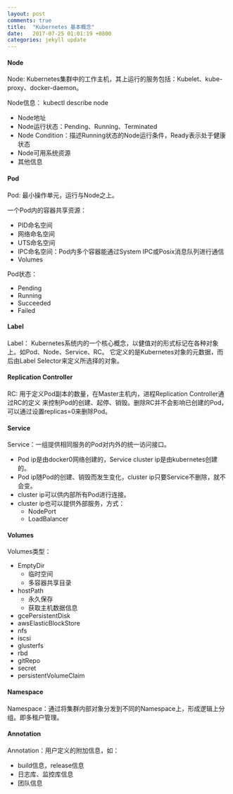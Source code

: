 ```yaml
---
layout: post
comments: true
title:  "Kubernetes 基本概念"
date:   2017-07-25 01:01:19 +0800
categories: jekyll update
---
```


#### Node

Node: Kubernetes集群中的工作主机，其上运行的服务包括：Kubelet、kube-proxy、docker-daemon。

Node信息： kubectl describe node <node-name>
* Node地址
* Node运行状态：Pending、Running、Terminated
* Node Condition：描述Running状态的Node运行条件，Ready表示处于健康状态
* Node可用系统资源
* 其他信息

#### Pod

Pod: 最小操作单元，运行与Node之上。

一个Pod内的容器共享资源：
* PID命名空间
* 网络命名空间
* UTS命名空间
* IPC命名空间：Pod内多个容器能通过System IPC或Posix消息队列进行通信
* Volumes

Pod状态：
* Pending
* Running
* Succeeded
* Failed

#### Label

Label： Kubernetes系统内的一个核心概念，以健值对的形式标记在各种对象上。如Pod、Node、Service、RC。
它定义的是Kubernetes对象的元数据，而后由Label Selector来定义所选择的对象。

#### Replication Controller

RC: 用于定义Pod副本的数量，在Master主机内，进程Replication Controller通过RC的定义
来控制Pod的创建、起停、销毁。删除RC并不会影响已创建的Pod，可以通过设置replicas=0来删除Pod。

#### Service

Service：一组提供相同服务的Pod对内外的统一访问接口。
* Pod ip是由docker0网络创建的，Service cluster ip是由kubernetes创建的。
* Pod ip随Pod的创建、销毁而发生变化，cluster ip只要Service不删除，就不会变。
* cluster ip可以供内部所有Pod进行连接。
* cluster ip也可以提供外部服务，方式：
  * NodePort
  * LoadBalancer

#### Volumes

Volumes类型：
* EmptyDir
  * 临时空间
  * 多容器共享目录
* hostPath
  * 永久保存
  * 获取主机数据信息
* gcePersistentDisk
* awsElasticBlockStore
* nfs
* iscsi
* glusterfs
* rbd
* gitRepo
* secret
* persistentVolumeClaim

#### Namespace

Namespace：通过将集群内部对象分发到不同的Namespace上，形成逻辑上分组。即多租户管理。

#### Annotation

Annotation：用户定义的附加信息，如：
* build信息，release信息
* 日志库、监控库信息
* 团队信息
